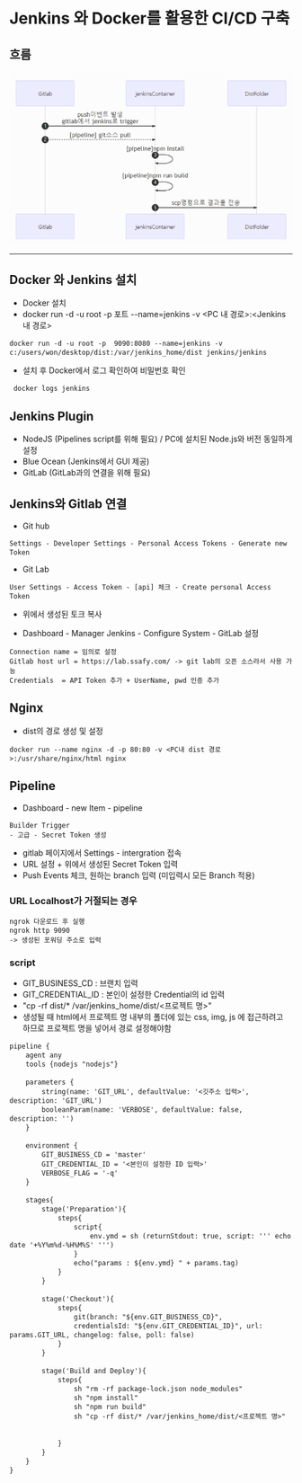 # Jenkins 와 Docker를 활용한 CI/CD 구축


## 흐름
![이미지](Jenkins/img/sequence.png)

--------


## Docker 와 Jenkins 설치
- Docker 설치
- docker run -d -u root -p 포트 --name=jenkins -v <PC 내 경로>:<Jenkins 내 경로>
```
docker run -d -u root -p  9090:8080 --name=jenkins -v c:/users/won/desktop/dist:/var/jenkins_home/dist jenkins/jenkins
```
- 설치 후 Docker에서 로그 확인하여 비밀번호 확인
```
 docker logs jenkins
 ```
 
## Jenkins Plugin
- NodeJS (Pipelines script를 위해 필요) / PC에 설치된 Node.js와 버전 동일하게 설정
- Blue Ocean (Jenkins에서 GUI 제공)
- GitLab (GitLab과의 연결을 위해 필요)

  
## Jenkins와 Gitlab 연결
- Git hub
```
Settings - Developer Settings - Personal Access Tokens - Generate new Token
```
- Git Lab
```
User Settings - Access Token - [api] 체크 - Create personal Access Token
```
- 위에서 생성된 토크 복사

- Dashboard - Manager Jenkins - Configure System - GitLab 설정
```
Connection name = 임의로 설정
Gitlab host url = https://lab.ssafy.com/ -> git lab의 오픈 소스라서 사용 가능
Credentials  = API Token 추가 + UserName, pwd 인증 추가
```

## Nginx
- dist의 경로 생성 및 설정
```
docker run --name nginx -d -p 80:80 -v <PC내 dist 경로>:/usr/share/nginx/html nginx
```

## Pipeline
- Dashboard -  new Item - pipeline
```
Builder Trigger 
- 고급 - Secret Token 생성
```
- gitlab 페이지에서 Settings - intergration 접속 
- URL 설정 + 위에서 생성된 Secret Token 입력
- Push Events 체크, 원하는 branch 입력 (미입력시 모든 Branch 적용)
### URL Localhost가 거절되는 경우
 
```
ngrok 다운로드 후 실행
ngrok http 9090
-> 생성된 포워딩 주소로 입력
```

### script
- GIT_BUSINESS_CD : 브랜치 입력
- GIT_CREDENTIAL_ID : 본인이 설정한 Credential의 id 입력
- "cp -rf dist/* /var/jenkins_home/dist/<프로젝트 명>"
- 생성될 때 html에서 프로젝트 명 내부의 폴더에 있는 css, img, js 에 접근하려고 하므로 프로젝트 명을 넣어서 경로 설정해야함
```
pipeline {
    agent any
    tools {nodejs "nodejs"}

    parameters {
        string(name: 'GIT_URL', defaultValue: '<깃주소 입력>', description: 'GIT_URL')
        booleanParam(name: 'VERBOSE', defaultValue: false, description: '')
    }

    environment {
        GIT_BUSINESS_CD = 'master'
        GIT_CREDENTIAL_ID = '<본인이 설정한 ID 입력>'
        VERBOSE_FLAG = '-q'
    }

    stages{
        stage('Preparation'){
            steps{
                script{
                    env.ymd = sh (returnStdout: true, script: ''' echo date '+%Y%m%d-%H%M%S' ''')
                }
                echo("params : ${env.ymd} " + params.tag)
            }
        }

        stage('Checkout'){
            steps{
                git(branch: "${env.GIT_BUSINESS_CD}",
                credentialsId: "${env.GIT_CREDENTIAL_ID}", url: params.GIT_URL, changelog: false, poll: false)
            }
        }

        stage('Build and Deploy'){
            steps{
                sh "rm -rf package-lock.json node_modules"
                sh "npm install"
                sh "npm run build"
                sh "cp -rf dist/* /var/jenkins_home/dist/<프로젝트 명>"
                
                
            }
        }
    }
}

```